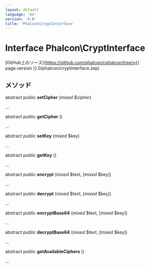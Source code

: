 ```yaml
---
layout: default
language: 'en'
version: '4.0'
title: 'Phalcon\CryptInterface'
---
```


# Interface **Phalcon\CryptInterface**

[GitHub上のソース](https://github.com/phalcon/cphalcon/tree/v{{ page.version }}.0/phalcon/cryptinterface.zep)

## メソッド

abstract public **setCipher** (*mixed* $cipher)

...

abstract public **getCipher** ()

...

abstract public **setKey** (*mixed* $key)

...

abstract public **getKey** ()

...

abstract public **encrypt** (*mixed* $text, [*mixed* $key])

...

abstract public **decrypt** (*mixed* $text, [*mixed* $key])

...

abstract public **encryptBase64** (*mixed* $text, [*mixed* $key])

...

abstract public **decryptBase64** (*mixed* $text, [*mixed* $key])

...

abstract public **getAvailableCiphers** ()

...